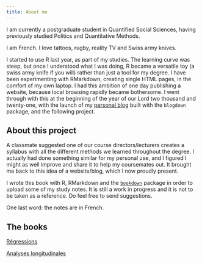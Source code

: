 ```yaml
---
title: About me
---
```


I am currently a postgraduate student in Quantified Social Sciences, having previously studied Politics and Quantitative Methods.

I am French. I love tattoos, rugby, reality TV and Swiss army knives.

I started to use R last year, as part of my studies. The learning curve was steep, but once I understood what I was doing, R became a versatile toy (a swiss army knife if you will) rather than just a tool for my degree. I have been experimenting with RMarkdown, creating single HTML pages, in the comfort of my own laptop. I had this ambition of one day publishing a website, because local browsing rapidly became bothersome. I went through with this at the beginning of the year of our Lord two thousand and twenty-one, with the launch of my [personal blog](http://kanto.rbind.io) built with the `blogdown` package, and the following project.

## About this project

A classmate suggested one of our course directors/lecturers creates a syllabus with all the different methods we learned throughout the degree. I actually had done something similar for my personal use, and I figured I might as well improve and share it to help my coursemates out. It brought me back to this idea of a website/blog, which I now proudly present.

I wrote this book with R, RMarkdown and the [`bookdown`](https://github.com/rstudio/bookdown) package in order to upload some of my study notes. It is still a work in progress and it is not to be taken as a reference. Do feel free to send suggestions.

One last word: the notes are in French.

## The books

[Régressions](https://pyrrhamide.github.io/regressions)

[Analyses longitudinales](https://pyrrhamide.github.io/analyses-longitudinales)
